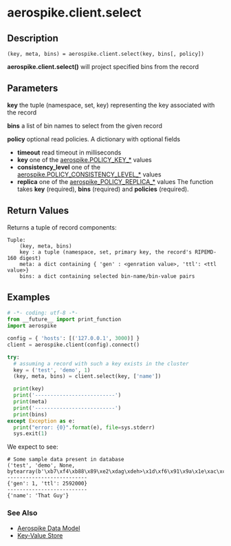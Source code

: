 
# aerospike.client.select

## Description

```
(key, meta, bins) = aerospike.client.select(key, bins[, policy])
```

**aerospike.client.select()** will project specified bins from the record

## Parameters

**key** the tuple (namespace, set, key) representing the key associated with the record

**bins** a list of bin names to select from the given record

**policy** optional read policies. A dictionary with optional fields
- **timeout** read timeout in milliseconds
- **key** one of the [aerospike.POLICY_KEY_*](http://www.aerospike.com/apidocs/c/db/d65/group__client__policies.html#gaa9c8a79b2ab9d3812876c3ec5d1d50ec) values
- **consistency_level** one of the [aerospike.POLICY_CONSISTENCY_LEVEL_*](http://www.aerospike.com/apidocs/c/db/d65/group__client__policies.html#ga34dbe8d01c941be845145af643f9b5ab) values
- **replica** one of the [aerospike_POLICY_REPLICA_*](http://www.aerospike.com/apidocs/c/db/d65/group__client__policies.html#gabce1fb468ee9cbfe54b7ab834cec79ab) values
The function takes **key** (required), **bins** (required) and **policies** (required). 

## Return Values
Returns a tuple of record components:

```
Tuple:
    (key, meta, bins)
    key : a tuple (namespace, set, primary key, the record's RIPEMD-160 digest)
    meta: a dict containing { 'gen' : <genration value>, 'ttl': <ttl value>}
    bins: a dict containing selected bin-name/bin-value pairs
```

## Examples

```python
# -*- coding: utf-8 -*-
from __future__ import print_function
import aerospike

config = { 'hosts': [('127.0.0.1', 3000)] }
client = aerospike.client(config).connect()

try:
  # assuming a record with such a key exists in the cluster
  key = ('test', 'demo', 1)
  (key, meta, bins) = client.select(key, ['name'])

  print(key)
  print('--------------------------')
  print(meta)
  print('--------------------------')
  print(bins)
except Exception as e:
  print("error: {0}".format(e), file=sys.stderr)
  sys.exit(1)

```

We expect to see:

```
# Some sample data present in database
('test', 'demo', None, bytearray(b'\xb7\xf4\xb88\x89\xe2\xdag\xdeh>\x1d\xf6\x91\x9a\x1e\xac\xc4F\xc8'))
--------------------------
{'gen': 1, 'ttl': 2592000}
--------------------------
{'name': 'That Guy'}
```

### See Also

- [Aerospike Data Model](http://www.aerospike.com/docs/architecture/data-model.html)
- [Key-Value Store](http://www.aerospike.com/docs/guide/kvs.html)

